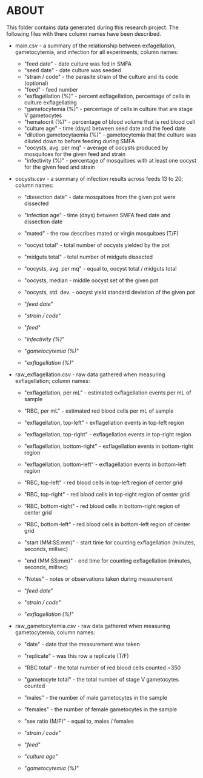 # ABOUT

This folder contains data generated during this research project. The following files with there column names have been described.

* main.csv - a summary of the relationship between exfagellation, gametocytemia, and infection for all experiments; column names:
    * "feed date" - date culture was fed in SMFA
    * "seed date" - date culture was seeded
    * "strain / code" - the parasite strain of the culture and its code (optional)
    * "feed" - feed number 
    * "exflagellation (%)" - percent exflagellation, percentage of cells in culture exflagellating
    * "gametocytemia (%)" - percentage of cells in culture that are stage V gametocytes
    * "hematocrit (%)" - percentage of blood volume that is red blood cell
    * "culture age" - time (days) between seed date and the feed date
    * "dilution gametocytaemia (%)" - gametocytemia that the culture was diluted down to before feeding during SMFA
    * "oocysts, avg. per mq" - average of oocysts produced by mosquitoes for the given feed and strain
    * "infectivity (%)" - percentage of mosquitoes with at least one oocyst for the given feed and strain
    
* oocysts.csv - a summary of infection results across feeds 13 to 20; column names:
    * "dissection date" - date mosquitoes from the given pot were dissected
    * "infection age" - time (days) between SMFA feed date and dissection date
    * "mated" - the row describes mated or virgin mosquitoes (T/F)
    * "oocyst total" - total number of oocysts yielded by the pot
    * "midguts total" - total number of midguts dissected
    * "oocysts, avg. per mq" - equal to, oocyst total / midguts total
    * "oocysts, median - middle oocyst set of the given pot
    * "oocysts, std. dev. - oocyst yield standard deviation of the given pot
    
    * "*feed date*"
    * "*strain / code*"
    * "*feed*"
    * "*infectivity (%)*"
    * "*gametocytemia (%)*"
    * "*exflagellation (%)*"

* raw_exflagellation.csv - raw data gathered when measuring exflagellation; column names:
    * "exflagellation, per mL" - estimated exflagellation events per mL of sample
    * "RBC, per mL" - estimated red blood cells per mL of sample
    * "exflagellation, top-left" - exflagellation events in top-left region
    * "exflagellation, top-right" - exflagellation events in top-right region
    * "exflagellation, bottom-right" - exflagellation events in bottom-right region
    * "exflagellation, bottom-left" - exflagellation events in bottom-left region
    * "RBC, top-left" - red blood cells in top-left region of center grid
    * "RBC, top-right" - red blood cells in top-right region of center grid
    * "RBC, bottom-right" - red blood cells in bottom-right region of center grid
    * "RBC, bottom-left" - red blood cells in bottom-left region of center grid
    * "start (MM:SS:mm)" - start time for counting exflagellation (minutes, seconds, millsec)
    * "end (MM:SS:mm)" - end time for counting exflagellation (minutes, seconds, millsec)
    * "Notes" - notes or observations taken during measurement
    
    * "*feed date*"
    * "*strain / code*"
    * "*exflagellation (%)*"
    
    
* raw_gametocytemia.csv - raw data gathered when measuring gametocytemia; column names:
    * "date" - date that the measurement was taken
    * "replicate" - was this row a replicate (T/F)
    * "RBC total" - the total number of red blood cells counted ~350
    * "gametocyte total" - the total number of stage V gametocytes counted
    * "males" - the number of male gametocytes in the sample
    * "females" - the number of female gametocytes in the sample
    * "sex ratio (M/F)" - equal to, males / females
    
    * "*strain / code*"
    * "*feed*"
    * "*culture age*"
    * "*gametocytemia (%)*"
    
    